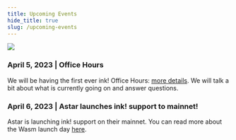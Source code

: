 ```yaml
---
title: Upcoming Events
hide_title: true
slug: /upcoming-events
---
```


<img src="/img/title/monthly-update.svg" className="titlePic" />


### April 5, 2023 | Office Hours

We will be having the first ever ink! Office Hours:
[more details](https://twitter.com/ink_lang/status/1641103674561929216).
We will talk a bit about what is currently going on and answer questions.

### April 6, 2023 | Astar launches ink! support to mainnet!

Astar is launching ink! support on their mainnet.
You can read more about the Wasm launch day
[here](https://twitter.com/AstarNetwork/status/1640352674611884033).
